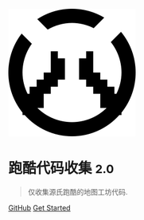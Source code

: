<!-- _coverpage.md -->

![logo](_ow/icon.svg)

# 跑酷代码收集 <small>2.0</small>

> 仅收集源氏跑酷的地图工坊代码.

[GitHub](https://github.com/docsifyjs/docsify/)
[Get Started](#docsify)